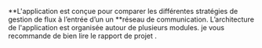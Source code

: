 **L'application est conçue pour comparer les différentes stratégies de gestion de flux à l’entrée d’un un 
**réseau de communication. L’architecture de l'application est organisée autour de plusieurs modules.
je vous recommande de bien lire le rapport de projet .
